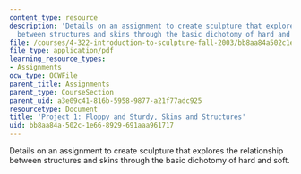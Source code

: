 ```yaml
---
content_type: resource
description: 'Details on an assignment to create sculpture that explores the relationship
  between structures and skins through the basic dichotomy of hard and soft. '
file: /courses/4-322-introduction-to-sculpture-fall-2003/bb8aa84a502c1e668929691aaa961717_pro1fall03.pdf
file_type: application/pdf
learning_resource_types:
- Assignments
ocw_type: OCWFile
parent_title: Assignments
parent_type: CourseSection
parent_uid: a3e09c41-816b-5958-9877-a21f77adc925
resourcetype: Document
title: 'Project 1: Floppy and Sturdy, Skins and Structures'
uid: bb8aa84a-502c-1e66-8929-691aaa961717
---
```

Details on an assignment to create sculpture that explores the relationship between structures and skins through the basic dichotomy of hard and soft. 

